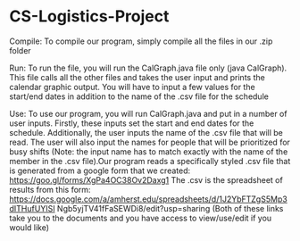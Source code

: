 # CS-Logistics-Project

Compile​: To compile our program, simply compile all the files in our .zip folder 

Run​: To run the file, you will run the CalGraph.java file only (java CalGraph). This file calls all
the other files and takes the user input and prints the calendar graphic output. You will have to
input a few values for the start/end dates in addition to the name of the .csv file for the schedule

Use​: To use our program, you will run CalGraph.java and put in a number of user inputs.
Firstly, these inputs set the start and end dates for the schedule. Additionally, the user inputs
the name of the .csv file that will be read. The user will also input the names for people that will
be prioritized for busy shifts (Note: the input name has to match exactly with the name of the
member in the .csv file).Our program reads a specifically styled .csv file that is generated from a
google form that we created:
https://goo.gl/forms/XgPa4OC38Ov2Daxg1
The .csv is the spreadsheet of results from this form:
https://docs.google.com/a/amherst.edu/spreadsheets/d/1J2YbFTZgS5Mp3dITHufUYISI
Ngb5yjTV41fFaSEWDi8/edit?usp=sharing
(Both of these links take you to the documents and you have access to view/use/edit if
you would like)
